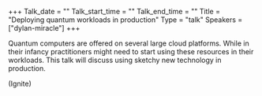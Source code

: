 +++
Talk_date = ""
Talk_start_time = ""
Talk_end_time = ""
Title = "Deploying quantum workloads in production"
Type = "talk"
Speakers = ["dylan-miracle"]
+++

Quantum computers are offered on several large cloud platforms. While in their infancy practitioners might need to start using these resources in their workloads. This talk will discuss using sketchy new technology in production.

(Ignite)
